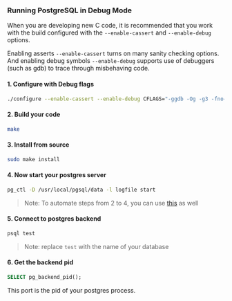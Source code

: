 ### Running PostgreSQL in Debug Mode

When you are developing new C code, it is recommended that you work with the build configured with the `--enable-cassert` and `--enable-debug` options.

Enabling asserts `--enable-cassert` turns on many sanity checking options. And enabling debug symbols `--enable-debug` supports use of debuggers (such as gdb) to trace through misbehaving code.

#### 1. Configure with Debug flags

```bash
./configure --enable-cassert --enable-debug CFLAGS="-ggdb -Og -g3 -fno-omit-frame-pointer"
```

#### 2. Build your code

```bash
make
```

#### 3. Install from source

```bash
sudo make install
```

#### 4. Now start your postgres server

```bash
pg_ctl -D /usr/local/pgsql/data -l logfile start
```

> Note: To automate steps from 2 to 4, you can use [this](https://github.com/mohammadzainabbas/database-system-architecture-project/blob/main/docs/RECOMPILE_POSTGRES.md) as well

#### 5. Connect to postgres backend

```bash
psql test
```

> Note: replace `test` with the name of your database

#### 6. Get the backend pid

```sql
SELECT pg_backend_pid();
```

This port is the pid of your postgres process.
